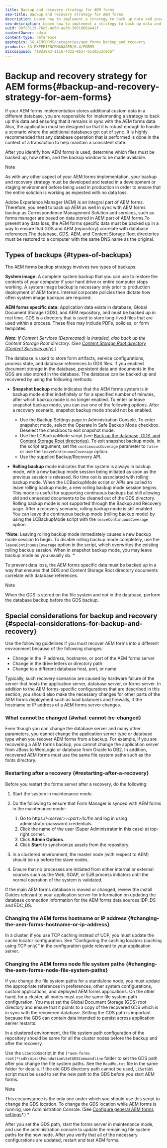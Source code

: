 ```yaml
---
title: Backup and recovery strategy for AEM forms
seo-title: Backup and recovery strategy for AEM forms
description: Learn how to implement a strategy to back up data and ensuring that it remains in sync with the AEM forms data.
seo-description: Learn how to implement a strategy to back up data and ensuring that it remains in sync with the AEM forms data.
uuid: 98fc3115-76e5-4e58-aa30-3601866a441f
contentOwner: admin
content-type: reference
geptopics: SG_AEMFORMS/categories/aem_forms_backup_and_recovery
products: SG_EXPERIENCEMANAGER/6.4/FORMS
discoiquuid: f192a8a3-1116-4d32-9b57-b53d532c0dbf
---
```


# Backup and recovery strategy for AEM forms{#backup-and-recovery-strategy-for-aem-forms}

If your AEM forms implementation stores additional custom data in a different database, you are responsible for implementing a strategy to back up this data and ensuring that it remains in sync with the AEM forms data. Also, the application must be designed so that it is robust enough to handle a scenario where the additional databases get out of sync. It is highly recommended that any database operation that is performed is done in the context of a transaction to help maintain a consistent state.

After you identify how AEM forms is used, determine which files must be backed up, how often, and the backup window to be made available.

>[!NOTE]
>
>As with any other aspect of your AEM forms implementation, your backup and recovery strategy must be developed and tested in a development or staging environment before being used in production in order to ensure that the entire solution is working as expected with no data loss.

Adobe Experience Manager (AEM) is an integral part of AEM forms. Therefore, you need to back up AEM as well in sync with AEM forms backup as Correspondence Management Solution and services, such as forms manager are based on data stored in AEM part of AEM forms.To prevent any data loss, the AEM forms specific data must be backed up in a way to ensure that GDS and AEM (repository) correlate with database references.The database, GDS, AEM, and Content Storage Root directories must be restored to a computer with the same DNS name as the original.

## Types of backups {#types-of-backups}

The AEM forms backup strategy involves two types of backups:

**System image:** A complete system backup that you can use to restore the contents of your computer if your hard drive or entire computer stops working. A system image backup is necessary only prior to production deployment of AEM forms. Internal corporate policies then dictate how often system image backups are required.

**AEM forms specific data:** Application data exists in database, Global Document Storage (GDS), and AEM repository, and must be backed up in real time. GDS is a directory that is used to store long-lived files that are used within a process. These files may include PDFs, policies, or form templates.

***Note**: If Content Services (Deprecated) is installed, also back up the Content Storage Root directory. (See [Content Storage Root directory (Content Services only)](../../../forms/using/admin-help/files-back-recover.md#content-storage-root-directory-content-services-only).)*

The database is used to store form artifacts, service configurations, process state, and database references to GDS files. If you enabled document storage in the database, persistent data and documents in the GDS are also stored in the database. The database can be backed up and recovered by using the following methods:

* **Snapshot backup** mode indicates that the AEM forms system is in backup mode either indefinitely or for a specified number of minutes, after which backup mode is no longer enabled. To enter or leave snapshot backup mode, you can use one of the following options. After a recovery scenario, snapshot backup mode should not be enabled.

    * Use the Backup Settings page in Administration Console. To enter snapshot mode, select the Operate In Safe Backup Mode checkbox. Deselect the checkbox to exit snapshot mode.
    * Use the LCBackupMode script (see [Back up the database, GDS, and Content Storage Root directories](../../../forms/using/admin-help/backing-aem-forms-data.md#back-up-the-database-gds-aem-repository-and-content-storage-root-directories)). To exit snapshot backup mode, in the script argument, set the `continuousCoverage` parameter to `false` or use the `leaveContinuousCoverage` option.
    * Use the supplied Backup/Recovery API. <!-- Fix broken link(see AEM forms API Reference section on AEM Forms Help and Tutorials page).-->

* **Rolling backup** mode indicates that the system is always in backup mode, with a new backup mode session being initiated as soon as the previous session is released. No time out is associated with rolling backup mode. When the LCBackupMode script or APIs are called to leave rolling backup mode, a new rolling backup mode session begins. This mode is useful for supporting continuous backups but still allowing old and unneeded documents to be cleaned out of the GDS directory. Rolling backup mode is not supported through the Backup and Recovery page. After a recovery scenario, rolling backup mode is still enabled. You can leave the continuous backup mode (rolling backup mode) by using the LCBackupMode script with the `leaveContinuousCoverage` option.

***Note**: Leaving rolling backup mode immediately causes a new backup mode session to begin. To disable rolling backup mode completely, use the `leaveContinuousCoverage` option in the script, which overwrites the existing rolling backup session. When in snapshot backup mode, you may leave backup mode as you usually do. *

To prevent data loss, the AEM forms specific data must be backed up in a way that ensures that GDS and Content Storage Root directory documents correlate with database references.

>[!NOTE]
>
>When the GDS is stored on the file system and not in the database, perform the database backup before the GDS backup.

## Special considerations for backup and recovery {#special-considerations-for-backup-and-recovery}

Use the following guidelines if you must recover AEM forms into a different environment because of the following changes:

* Change in the IP address, hostname, or port of the AEM forms server
* Change in the drive letters or directory path
* Change to a different database host, port, or name

Typically, such recovery scenarios are caused by hardware failure of the server that hosts the application server, database server, or forms server. In addition to the AEM forms-specific configurations that are described in this section, you should also make the necessary changes for other parts of the AEM forms deployment such as load balancers and firewalls, if the hostname or IP address of a AEM forms server changes.

### What cannot be changed {#what-cannot-be-changed}

Even though you can change the database server and many other parameters, you cannot change the application server type or database type when you recover AEM forms from a backup. For example, if you are recovering a AEM forms backup, you cannot change the application server from JBoss to WebLogic or database from Oracle to DB2. In addition, recovered AEM forms must use the same file system paths such as the fonts directory.

### Restarting after a recovery {#restarting-after-a-recovery}

Before you restart the forms server after a recovery, do the following:

1. Start the system in maintenance mode. 
1. Do the following to ensure that Form Manager is synced with AEM forms in the maintenance mode:

    1. Go to https://&lt;*server*&gt;:&lt;*port*&gt;/lc/fm and log in using adminstrator/password credentials.
    1. Click the name of the user (Super Administrator in this case) at top-right corner.
    1. Click **Admin Options**.
    1. Click **Start** to synchronize assets from the repository.

1. In a clustered environment, the master node (with respect to AEM) should be up before the slave nodes. 
1. Ensure that no processes are initiated from either internal or external sources such as the Web, SOAP, or EJB process initiators until the normal operation of the system is validated.

If the main AEM forms database is moved or changed, review the install Guides relevant to your application server for information on updating the database connection information for the AEM forms data sources IDP_DS and EDC_DS.

### Changing the AEM forms hostname or IP address {#changing-the-aem-forms-hostname-or-ip-address}

In a cluster, if you use TCP caching instead of UDP, you must update the cache locator configuration. See “Configuring the caching locators (caching using TCP only)” in the configuration guide relevant to your application server.

### Changing the AEM forms node file system paths {#changing-the-aem-forms-node-file-system-paths}

If you change the file system paths for a standalone node, you must update the appropriate references in preferences, other system configurations, custom applications, and deployed AEM forms applications. On the other hand, for a cluster, all nodes must use the same file system path configuration. You must set the Global Document Storage (GDS) root directory and ensure that it points to a copy of the recovered GDS which is in sync with the recovered database. Setting the GDS path is important because the GDS can contain data intended to persist across application server restarts.

In a clustered environment, the file system path configuration of the repository should be same for all the cluster nodes before the backup and after the recovery.

Use the `LCSetGDS`script in the `[*aem-forms root]*\sdk\misc\Foundation\SetGDSCommandline` folder to set the GDS path after you change the file system paths. See the `ReadMe.txt` file in the same folder for details. If the old GDS directory path cannot be used, `LCSetGDS` script must be used to set the new path to the GDS before you start AEM forms.

>[!NOTE]
>
>This circumstance is the only one under which you should use this script to change the GDS location. To change the GDS location while AEM forms is running, use Administration Console. (See [Configure general AEM forms settings](../../../forms/using/admin-help/configure-general-aem-forms-settings.md#configure-general-aem-forms-settings)*.) *

After you set the GDS path, start the forms server in maintenance mode, and use the administration console to update the remaining file system paths for the new node. After you verify that all of the necessary configurations are updated, restart and test AEM forms.
